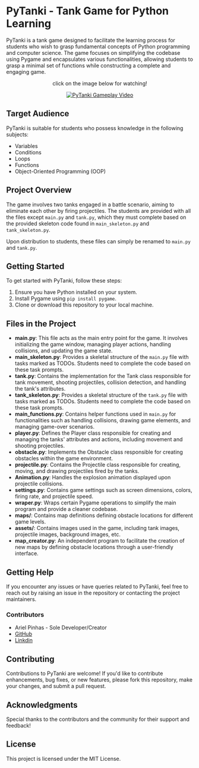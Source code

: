 # PyTanki - Tank Game for Python Learning

PyTanki is a tank game designed to facilitate the learning process for students who wish to grasp fundamental concepts of Python programming and computer science. The game focuses on simplifying the codebase using Pygame and encapsulates various functionalities, allowing students to grasp a minimal set of functions while constructing a complete and engaging game.
<div align="center">
  <p>click on the image below for watching!</p>
  <a href="https://www.youtube.com/watch?v=TeQ8oLpG4fU">
    <img src="https://img.youtube.com/vi/TeQ8oLpG4fU/0.jpg" alt="PyTanki Gameplay Video" />
  </a>
</div>




## Target Audience

PyTanki is suitable for students who possess knowledge in the following subjects:
- Variables
- Conditions
- Loops
- Functions
- Object-Oriented Programming (OOP)

## Project Overview

The game involves two tanks engaged in a battle scenario, aiming to eliminate each other by firing projectiles. The students are provided with all the files except `main.py` and `tank.py`, which they must complete based on the provided skeleton code found in `main_skeleton.py` and `tank_skeleton.py`.

Upon distribution to students, these files can simply be renamed to `main.py` and `tank.py`.

## Getting Started

To get started with PyTanki, follow these steps:
1. Ensure you have Python installed on your system.
2. Install Pygame using `pip install pygame`.
3. Clone or download this repository to your local machine.

## Files in the Project

- **main.py**: This file acts as the main entry point for the game. It involves initializing the game window, managing player actions, handling collisions, and updating the game state.
- **main_skeleton.py**: Provides a skeletal structure of the `main.py` file with tasks marked as TODOs. Students need to complete the code based on these task prompts.
- **tank.py**: Contains the implementation for the Tank class responsible for tank movement, shooting projectiles, collision detection, and handling the tank's attributes.
- **tank_skeleton.py**: Provides a skeletal structure of the `tank.py` file with tasks marked as TODOs. Students need to complete the code based on these task prompts.
- **main_functions.py**: Contains helper functions used in `main.py` for functionalities such as handling collisions, drawing game elements, and managing game-over scenarios.
- **player.py**: Defines the Player class responsible for creating and managing the tanks' attributes and actions, including movement and shooting projectiles.
- **obstacle.py**: Implements the Obstacle class responsible for creating obstacles within the game environment.
- **projectile.py**: Contains the Projectile class responsible for creating, moving, and drawing projectiles fired by the tanks.
- **Animation.py**: Handles the explosion animation displayed upon projectile collisions.
- **settings.py**: Contains game settings such as screen dimensions, colors, firing rate, and projectile speed.
- **wraper.py**: Wraps certain Pygame operations to simplify the main program and provide a cleaner codebase.
- **maps/**: Contains map definitions defining obstacle locations for different game levels.
- **assets/**: Contains images used in the game, including tank images, projectile images, background images, etc.
- **map_creator.py**: An independent program to facilitate the creation of new maps by defining obstacle locations through a user-friendly interface.

## Getting Help

If you encounter any issues or have queries related to PyTanki, feel free to reach out by raising an issue in the repository or contacting the project maintainers.

### Contributors

- Ariel Pinhas - Sole Developer/Creator
- [GitHub](https://github.com/ariel-pi)
- [Linkdin](http://www.linkedin.com/in/ariel-pinhas)


## Contributing

Contributions to PyTanki are welcome! If you'd like to contribute enhancements, bug fixes, or new features, please fork this repository, make your changes, and submit a pull request.

## Acknowledgments

Special thanks to the contributors and the community for their support and feedback!

## License

This project is licensed under the MIT License.
